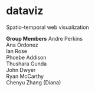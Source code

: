 # dataviz
Spatio-temporal web visualization

**Group Members**
Andre Perkins  
Ana Ordonez  
Ian Rose  
Phoebe Addison  
Thushara Gunda  
John Dwyer  
Ryan McCarthy  
Chenyu Zhang (Diana)  

